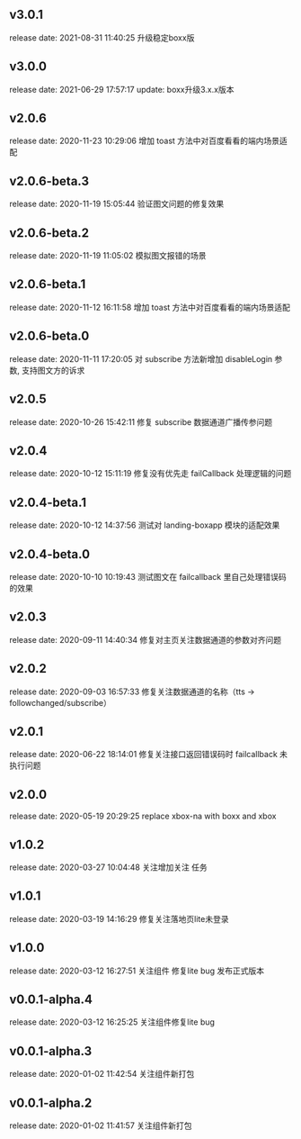 
## v3.0.1
release date: 2021-08-31 11:40:25
升级稳定boxx版


## v3.0.0
release date: 2021-06-29 17:57:17
update: boxx升级3.x.x版本

## v2.0.6
release date: 2020-11-23 10:29:06
增加 toast 方法中对百度看看的端内场景适配


## v2.0.6-beta.3
release date: 2020-11-19 15:05:44
验证图文问题的修复效果


## v2.0.6-beta.2
release date: 2020-11-19 11:05:02
模拟图文报错的场景


## v2.0.6-beta.1
release date: 2020-11-12 16:11:58
增加 toast 方法中对百度看看的端内场景适配


## v2.0.6-beta.0
release date: 2020-11-11 17:20:05
对 subscribe 方法新增加 disableLogin 参数, 支持图文方的诉求


## v2.0.5
release date: 2020-10-26 15:42:11
修复 subscribe 数据通道广播传参问题


## v2.0.4
release date: 2020-10-12 15:11:19
修复没有优先走 failCallback 处理逻辑的问题


## v2.0.4-beta.1
release date: 2020-10-12 14:37:56
测试对 landing-boxapp 模块的适配效果


## v2.0.4-beta.0
release date: 2020-10-10 10:19:43
测试图文在 failcallback 里自己处理错误码的效果


## v2.0.3
release date: 2020-09-11 14:40:34
修复对主页关注数据通道的参数对齐问题

## v2.0.2
release date: 2020-09-03 16:57:33
修复关注数据通道的名称（tts -> followchanged/subscribe）


## v2.0.1
release date: 2020-06-22 18:14:01
修复关注接口返回错误码时 failcallback 未执行问题


## v2.0.0
release date: 2020-05-19 20:29:25
replace xbox-na with boxx and xbox


## v1.0.2
release date: 2020-03-27 10:04:48
关注增加关注 任务


## v1.0.1
release date: 2020-03-19 14:16:29
修复关注落地页lite未登录


## v1.0.0
release date: 2020-03-12 16:27:51
关注组件 修复lite bug 发布正式版本


## v0.0.1-alpha.4
release date: 2020-03-12 16:25:25
关注组件修复lite bug


## v0.0.1-alpha.3
release date: 2020-01-02 11:42:54
关注组件新打包


## v0.0.1-alpha.2
release date: 2020-01-02 11:41:57
关注组件新打包

        